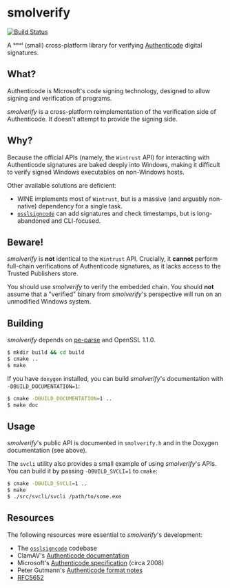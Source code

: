 smolverify
==========

[![Build Status](https://img.shields.io/github/workflow/status/trailofbits/smolverify/CI/master)](https://github.com/trailofbits/smolverify/actions?query=workflow%3ACI)

A ˢᵐᵒˡ (small) cross-platform library for verifying
[Authenticode](https://docs.microsoft.com/en-us/windows-hardware/drivers/install/authenticode)
digital signatures.

## What?

Authenticode is Microsoft's code signing technology, designed to allow signing
and verification of programs.

*smolverify* is a cross-platform reimplementation of the verification side of Authenticode.
It doesn't attempt to provide the signing side.

## Why?

Because the official APIs (namely, the `Wintrust` API) for interacting with Authenticode signatures
are baked deeply into Windows, making it difficult to verify signed Windows executables on
non-Windows hosts.

Other available solutions are deficient:

* WINE implements most of `Wintrust`, but is a massive (and arguably non-native) dependency
for a single task.
* [`osslsigncode`](https://sourceforge.net/projects/osslsigncode/) can add signatures and check
timestamps, but is long-abandoned and CLI-focused.

## Beware!

*smolverify* is **not** identical to the `Wintrust` API. Crucially, it **cannot** perform full-chain
verifications of Authenticode signatures, as it lacks access to the Trusted Publishers store.

You should use *smolverify* to verify the embedded chain. You should **not** assume that a "verified"
binary from *smolverify*'s perspective will run on an unmodified Windows system.

## Building

*smolverify* depends on [pe-parse](https://github.com/trailofbits/pe-parse) and OpenSSL 1.1.0.

```bash
$ mkdir build && cd build
$ cmake ..
$ make
```

If you have `doxygen` installed, you can build *smolverify*'s documentation
with `-DBUILD_DOCUMENTATION=1`:

```bash
$ cmake -DBUILD_DOCUMENTATION=1 ..
$ make doc
```

## Usage

*smolverify*'s public API is documented in `smolverify.h` and in the Doxygen documentation
(see above).

The `svcli` utility also provides a small example of using *smolverify*'s APIs. You can build it
by passing `-DBUILD_SVCLI=1` to `cmake`:

```bash
$ cmake -DBUILD_SVCLI=1 ..
$ make
$ ./src/svcli/svcli /path/to/some.exe
```

## Resources

The following resources were essential to *smolverify*'s development:

* The [`osslsigncode`](https://sourceforge.net/projects/osslsigncode/) codebase
* ClamAV's [Authenticode documentation](https://www.clamav.net/documents/microsoft-authenticode-signature-verification)
* Microsoft's [Authenticode specification](http://download.microsoft.com/download/9/c/5/9c5b2167-8017-4bae-9fde-d599bac8184a/Authenticode_PE.docx) (circa 2008)
* Peter Gutmann's [Authenticode format notes](https://www.cs.auckland.ac.nz/~pgut001/pubs/authenticode.txt)
* [RFC5652](https://tools.ietf.org/html/rfc5652)
